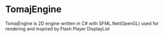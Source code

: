 TomajEngine
===========

TomajEngine is 2D engine written in C# with SFML.Net(OpenGL) used for rendering and inspired by Flash Player DisplayList
